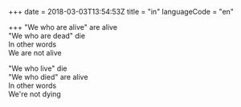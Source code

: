 +++
date = 2018-03-03T13:54:53Z
title = "in"
languageCode = "en"

+++ 
"We who are alive" are alive   
"We who are dead" die   
In other words   
We are not alive   
   
"We who live" die   
"We who died" are alive   
In other words   
We're not dying  